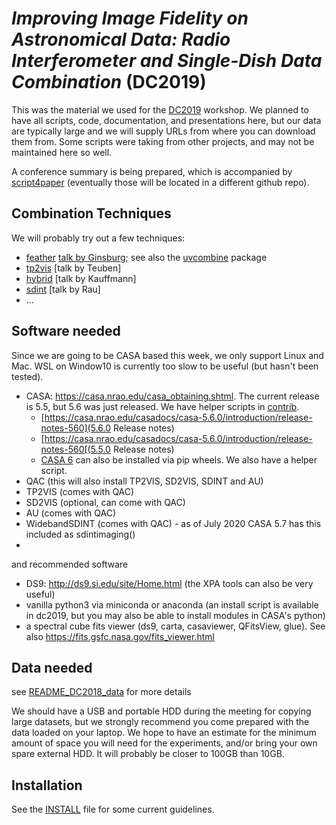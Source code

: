 # *Improving Image Fidelity on Astronomical Data: Radio Interferometer and Single-Dish Data Combination* (DC2019)

This was the material we used for the
[DC2019](https://www.lorentzcenter.nl/improving-image-fidelity-on-astronomical-data-radio-interferometer-and-single-dish-data-combination.html)
workshop. We planned to have all scripts, code, documentation, and presentations here,
but our data are typically large and we will supply URLs from where you can download them
from. Some scripts were taking from other projects, and may not be maintained here so well.

A conference summary is being prepared, which is accompanied by [script4paper](scripts4paper/README.md) (eventually those will be located in a different github repo).

## Combination Techniques

We will probably try out a few techniques:

   * [feather](https://casa.nrao.edu/casadocs/casa-5.4.1/image-combination/feather) [talk by Ginsburg](https://keflavich.github.io/talks/FeatheringPresentation/FeatheringPresentation.slides.html?transition=fast); see also the [uvcombine](https://github.com/radio-astro-tools/uvcombine/) package
   * [tp2vis](https://github.com/tp2vis/distribute) [talk by Teuben]
   * [hybrid](https://sites.google.com/site/jenskauffmann/research-notes/adding-zero-spa) [talk by Kauffmann]
   * [sdint](https://github.com/urvashirau/WidebandSDINT) [talk by Rau]
   * ...

## Software needed

Since we are going to be CASA based this week, we only support Linux and Mac.
WSL on Window10 is currently too slow to be useful (but hasn't been tested).

   * CASA: https://casa.nrao.edu/casa_obtaining.shtml. The current release is 5.5, but 5.6 was just released. We have helper scripts
     in [contrib](contrib). 
      * [https://casa.nrao.edu/casadocs/casa-5.6.0/introduction/release-notes-560](5.6.0 Release notes)
      * [https://casa.nrao.edu/casadocs/casa-5.6.0/introduction/release-notes-560[(5.5.0 Release notes)
      * [CASA 6](https://science.nrao.edu/enews/casa_008/) can also be installed via pip wheels. We also have a helper script.
   * QAC (this will also install TP2VIS, SD2VIS, SDINT and AU)
   * TP2VIS (comes with QAC)
   * SD2VIS (optional, can come with QAC)
   * AU (comes with QAC)
   * WidebandSDINT (comes with QAC) - as of July 2020 CASA 5.7 has this included as sdintimaging()
   * 

and recommended software

   * DS9: http://ds9.si.edu/site/Home.html (the XPA tools can also be very useful)
   * vanilla python3 via miniconda or anaconda (an install script is available in dc2019, but you may also be able to install modules
     in CASA's python)
   * a spectral cube fits viewer (ds9, carta, casaviewer, QFitsView, glue). See also https://fits.gsfc.nasa.gov/fits_viewer.html

## Data needed

see [README_DC2018_data](data/README_DC2019_data) for more details

We should have a USB and portable HDD during the meeting for copying large datasets, but
we strongly recommend you come prepared with the data loaded on your laptop. We hope to have an estimate for the minimum amount
of space you will need for the experiments, and/or bring your own spare external HDD. It will probably be closer to 100GB than 10GB.

## Installation

See the [INSTALL](INSTALL) file for some current guidelines.
